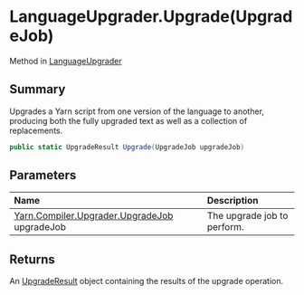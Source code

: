 # LanguageUpgrader.Upgrade(UpgradeJob)

Method in [LanguageUpgrader](/docs/api/csharp/yarn.compiler.upgrader.languageupgrader.md)

## Summary


Upgrades a Yarn script from one version of the language to
another, producing both the fully upgraded text as well as a
collection of replacements.


```csharp
public static UpgradeResult Upgrade(UpgradeJob upgradeJob)
```

## Parameters

|Name|Description|
|:---|:---|
|[Yarn.Compiler.Upgrader.UpgradeJob](/docs/api/csharp/yarn.compiler.upgrader.upgradejob.md) upgradeJob|The upgrade job to perform.|

## Returns

An  [UpgradeResult](yarn.compiler.upgrader.upgraderesult.md)  object containing the
results of the upgrade operation.

